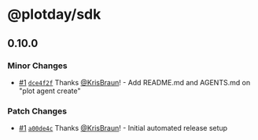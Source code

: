 # @plotday/sdk

## 0.10.0

### Minor Changes

- [#1](https://github.com/plotday/plot/pull/1) [`dce4f2f`](https://github.com/plotday/plot/commit/dce4f2ff3596bd9c73212c90a1cd49a7dac12f48) Thanks [@KrisBraun](https://github.com/KrisBraun)! - Add README.md and AGENTS.md on "plot agent create"

### Patch Changes

- [#1](https://github.com/plotday/plot/pull/1) [`a00de4c`](https://github.com/plotday/plot/commit/a00de4c48e3ec1d6190235d1d38fd3e5d398d480) Thanks [@KrisBraun](https://github.com/KrisBraun)! - Initial automated release setup

